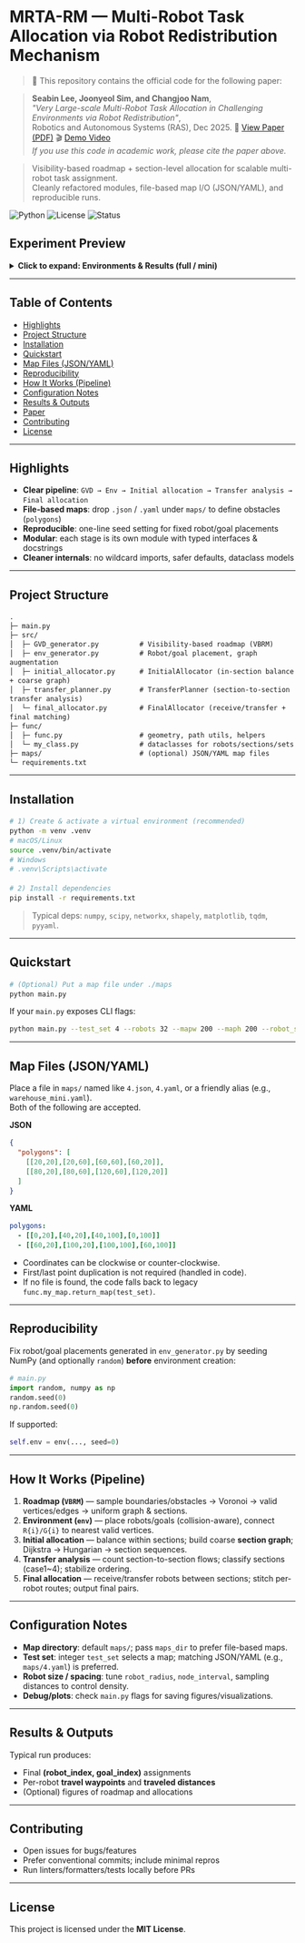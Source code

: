 # MRTA-RM — Multi-Robot Task Allocation via Robot Redistribution Mechanism

> 📄 This repository contains the official code for the following paper:

> **Seabin Lee, Joonyeol Sim, and Changjoo Nam**,  
> *"Very Large-scale Multi-Robot Task Allocation in Challenging Environments via Robot Redistribution"*,  
> Robotics and Autonomous Systems (RAS), Dec 2025. 🔗 [View Paper (PDF)](paper/MRTA_RM.pdf) 🎬 [Demo Video](https://youtu.be/tSPjUtrzA-I?si=UIpyX2zHNFKPx2aw)  
> *If you use this code in academic work, please cite the paper above.*

> Visibility-based roadmap + section-level allocation for scalable multi-robot task assignment.  
> Cleanly refactored modules, file-based map I/O (JSON/YAML), and reproducible runs.

![Python](https://img.shields.io/badge/python-3.9%2B-blue)
![License](https://img.shields.io/badge/license-MIT-green)
![Status](https://img.shields.io/badge/status-active-brightgreen)

## Experiment Preview

<details>
  <summary><strong>Click to expand: Environments & Results (full / mini)</strong></summary>

  <!-- Environments -->
  <h4>Environments</h4>
  <p align="center">
    <img src="exp/full_env.png" alt="Full environment" width="48%">
    <img src="exp/mini_env.png" alt="Mini environment" width="48%">
  </p>

  <!-- Results -->
  <h4>Results</h4>
  <p align="center">
    <img src="exp/full_exp_results.png" alt="Full environment — experimental results" width="48%">
    <img src="exp/mini_exp_results.png" alt="Mini environment — experimental results" width="48%">
  </p>

</details>

---

## Table of Contents
- [Highlights](#highlights)
- [Project Structure](#project-structure)
- [Installation](#installation)
- [Quickstart](#quickstart)
- [Map Files (JSON/YAML)](#map-files-jsonyaml)
- [Reproducibility](#reproducibility)
- [How It Works (Pipeline)](#how-it-works-pipeline)
- [Configuration Notes](#configuration-notes)
- [Results & Outputs](#results--outputs)
- [Paper](#paper)
- [Contributing](#contributing)
- [License](#license)

---

## Highlights
- **Clear pipeline**: `GVD → Env → Initial allocation → Transfer analysis → Final allocation`
- **File-based maps**: drop `.json` / `.yaml` under `maps/` to define obstacles (`polygons`)
- **Reproducible**: one-line seed setting for fixed robot/goal placements
- **Modular**: each stage is its own module with typed interfaces & docstrings
- **Cleaner internals**: no wildcard imports, safer defaults, dataclass models

---

## Project Structure
```
.
├─ main.py
├─ src/
│  ├─ GVD_generator.py          # Visibility-based roadmap (VBRM)
│  ├─ env_generator.py          # Robot/goal placement, graph augmentation
│  ├─ initial_allocator.py      # InitialAllocator (in-section balance + coarse graph)
│  ├─ transfer_planner.py       # TransferPlanner (section-to-section transfer analysis)
│  └─ final_allocator.py        # FinalAllocator (receive/transfer + final matching)
├─ func/
│  ├─ func.py                   # geometry, path utils, helpers
│  └─ my_class.py               # dataclasses for robots/sections/sets
├─ maps/                        # (optional) JSON/YAML map files
└─ requirements.txt
```

---

## Installation
```bash
# 1) Create & activate a virtual environment (recommended)
python -m venv .venv
# macOS/Linux
source .venv/bin/activate
# Windows
# .venv\Scripts\activate

# 2) Install dependencies
pip install -r requirements.txt
```

> Typical deps: `numpy`, `scipy`, `networkx`, `shapely`, `matplotlib`, `tqdm`, `pyyaml`.

---

## Quickstart
```bash
# (Optional) Put a map file under ./maps
python main.py
```

If your `main.py` exposes CLI flags:
```bash
python main.py --test_set 4 --robots 32 --mapw 200 --maph 200 --robot_size 8
```

---

## Map Files (JSON/YAML)

Place a file in `maps/` named like `4.json`, `4.yaml`, or a friendly alias (e.g., `warehouse_mini.yaml`).  
Both of the following are accepted.

**JSON**
```json
{
  "polygons": [
    [[20,20],[20,60],[60,60],[60,20]],
    [[80,20],[80,60],[120,60],[120,20]]
  ]
}
```

**YAML**
```yaml
polygons:
  - [[0,20],[40,20],[40,100],[0,100]]
  - [[60,20],[100,20],[100,100],[60,100]]
```

- Coordinates can be clockwise or counter-clockwise.  
- First/last point duplication is not required (handled in code).  
- If no file is found, the code falls back to legacy `func.my_map.return_map(test_set)`.

---

## Reproducibility
Fix robot/goal placements generated in `env_generator.py` by seeding NumPy (and optionally `random`) **before** environment creation:
```python
# main.py
import random, numpy as np
random.seed(0)
np.random.seed(0)
```
If supported:
```python
self.env = env(..., seed=0)
```

---

## How It Works (Pipeline)
1. **Roadmap (`VBRM`)** — sample boundaries/obstacles → Voronoi → valid vertices/edges → uniform graph & sections.  
2. **Environment (`env`)** — place robots/goals (collision-aware), connect `R{i}/G{i}` to nearest valid vertices.  
3. **Initial allocation** — balance within sections; build coarse **section graph**; Dijkstra → Hungarian → section sequences.  
4. **Transfer analysis** — count section-to-section flows; classify sections (case1~4); stabilize ordering.  
5. **Final allocation** — receive/transfer robots between sections; stitch per-robot routes; output final pairs.

---

## Configuration Notes
- **Map directory**: default `maps/`; pass `maps_dir` to prefer file-based maps.  
- **Test set**: integer `test_set` selects a map; matching JSON/YAML (e.g., `maps/4.yaml`) is preferred.  
- **Robot size / spacing**: tune `robot_radius`, `node_interval`, sampling distances to control density.  
- **Debug/plots**: check `main.py` flags for saving figures/visualizations.

---

## Results & Outputs
Typical run produces:
- Final **(robot_index, goal_index)** assignments  
- Per-robot **travel waypoints** and **traveled distances**  
- (Optional) figures of roadmap and allocations

---


## Contributing
- Open issues for bugs/features  
- Prefer conventional commits; include minimal repros  
- Run linters/formatters/tests locally before PRs

---

## License
This project is licensed under the **MIT License**.
